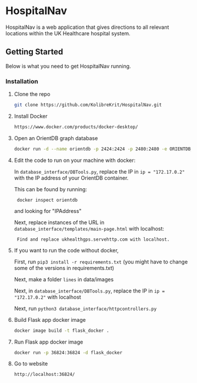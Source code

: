 # HospitalNav

HospitalNav is a web application that gives directions to all relevant locations within the UK Healthcare hospital system.

## Getting Started

Below is what you need to get HospitalNav running.


### Installation


1. Clone the repo
   ```sh
   git clone https://github.com/KolibreKrit/HospitalNav.git
   ```
   
2. Install Docker
   ```sh
   https://www.docker.com/products/docker-desktop/
   ```

3. Open an OrientDB graph database
   ```sh
   docker run -d --name orientdb -p 2424:2424 -p 2480:2480 -e ORIENTDB_ROOT_PASSWORD=rootpwd orientdb:2.2
   ``` 

4. Edit the code to run on your machine with docker:

   In ```database_interface/DBTools.py```, replace the IP in ```ip = "172.17.0.2"``` with the IP address of your OrientDB container.
   
	This can be found by running:

		docker inspect orientdb

	and looking for "IPAddress"
      
   Next, replace instances of the URL in ```database_interface/templates/main-page.html``` with localhost:
   
		Find and replace ukhealthgps.servehttp.com with localhost.
		
5. If you want to run the code without docker, 
	
	First, run ```pip3 install -r requirements.txt``` (you might have to change some of the versions in requirements.txt)
	
	Next, make a folder ```lines``` in data/images
	
	Next, in ```database_interface/DBTools.py```, replace the IP in ```ip = "172.17.0.2"``` with localhost
	
	Next, run ```python3 database_interface/httpcontrollers.py```


6. Build Flask app docker image
   ```sh
   docker image build -t flask_docker .
   ```
   
7. Run Flask app docker image
   ```sh
   docker run -p 36824:36824 -d flask_docker
   ```
   
8. Go to website
   ```sh
   http://localhost:36824/
   ```
